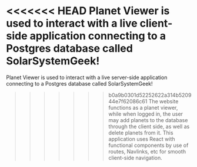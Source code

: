 <<<<<<< HEAD
Planet Viewer is used to interact with a live client-side application connecting to a Postgres database called SolarSystemGeek!
=======
Planet Viewer is used to interact with a live server-side application connecting to a Postgres database called SolarSystemGeek!
>>>>>>> b0a9b0301d52252622a314b520944e7f62086c61
The website functions as a planet viewer, while when logged in, the user may add planets to the database through the client side, as well as delete planets from it.
This application uses React with functional components by use of routes, Navlinks, etc for smooth client-side navigation.